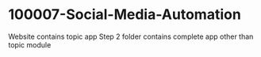 # 100007-Social-Media-Automation
Website contains topic app
Step 2 folder contains complete app other than topic module 
